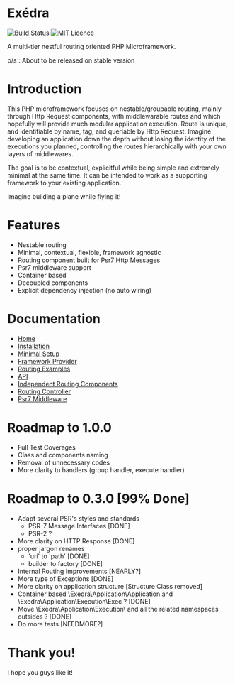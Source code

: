 Exédra
======
[![Build Status](https://travis-ci.org/Rosengate/exedra.svg?branch=master)](https://travis-ci.org/Rosengate/exedra)
[![MIT Licence](https://badges.frapsoft.com/os/mit/mit.png?v=103)](https://github.com/Rosengate/exedra/blob/master/LICENSE)

A multi-tier nestful routing oriented PHP Microframework.

p/s : About to be released on stable version

Introduction
======
This PHP microframework focuses on nestable/groupable routing, mainly through Http Request components, with middlewarable routes and which hopefully will provide much modular application execution. Route is unique, and identifiable by name, tag, and queriable by Http Request. Imagine developing an application down the depth without losing the identity of the executions you planned, controlling the routes hierarchically with your own layers of middlewares.

The goal is to be contextual, explicitful while being simple and extremely minimal at the same time. It can be intended to work 
as a supporting framework to your existing application.

Imagine building a plane while flying it!

# Features
- Nestable routing
- Minimal, contextual, flexible, framework agnostic
- Routing component built for Psr7 Http Messages
- Psr7 middleware support
- Container based
- Decoupled components
- Explicit dependency injection (no auto wiring)

Documentation
======
- [Home](https://github.com/Rosengate/exedra/wiki)
- [Installation](https://github.com/Rosengate/exedra/wiki/ii.-Installation)
- [Minimal Setup](https://github.com/Rosengate/exedra/wiki/iii.-Minimal-Setup)
- [Framework Provider](https://github.com/Rosengate/exedra/wiki/iv.-Framework-Provider)
- [Routing Examples](https://github.com/Rosengate/exedra/wiki/v.-Routing-Examples)
- [API](https://github.com/Rosengate/exedra/wiki/vi.-API)
- [Independent Routing Components](https://github.com/Rosengate/exedra/wiki/vii.-Independent-Routing-Component---Examples)
- [Routing Controller](https://github.com/Rosengate/exedra/wiki/viii.-Routing-Controller)
- [Psr7 Middleware](https://github.com/Rosengate/exedra/wiki/viv.-Psr-Middleware)

# Roadmap to 1.0.0
- Full Test Coverages
- Class and components naming
- Removal of unnecessary codes
- More clarity to handlers (group handler, execute handler)

Roadmap to 0.3.0 [99% Done]
======
- Adapt several PSR's styles and standards
  - PSR-7 Message Interfaces [DONE]
  - PSR-2 ?
- More clarity on HTTP Response [DONE]
- proper jargon renames
  - 'uri' to 'path' [DONE]
  - builder to factory [DONE]
- Internal Routing Improvements [NEARLY?]
- More type of Exceptions [DONE]
- More clarity on application structure [Structure Class removed]
- Container based \Exedra\Application\Application and \Exedra\Application\Execution\Exec ? [DONE]
- Move \Exedra\Application\Execution\ and all the related namespaces outsides ? [DONE]
- Do more tests [NEEDMORE?]

Thank you!
======
I hope you guys like it!
